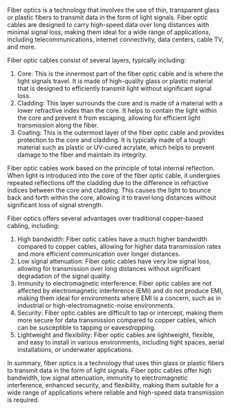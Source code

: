 Fiber optics is a technology that involves the use of thin, transparent glass or plastic fibers to transmit data in the form of light signals. Fiber optic cables are designed to carry high-speed data over long distances with minimal signal loss, making them ideal for a wide range of applications, including telecommunications, internet connectivity, data centers, cable TV, and more.

Fiber optic cables consist of several layers, typically including:

1. Core: This is the innermost part of the fiber optic cable and is where the light signals travel. It is made of high-quality glass or plastic material that is designed to efficiently transmit light without significant signal loss.
2. Cladding: This layer surrounds the core and is made of a material with a lower refractive index than the core. It helps to contain the light within the core and prevent it from escaping, allowing for efficient light transmission along the fiber.
3. Coating: This is the outermost layer of the fiber optic cable and provides protection to the core and cladding. It is typically made of a tough material such as plastic or UV-cured acrylate, which helps to prevent damage to the fiber and maintain its integrity.

Fiber optic cables work based on the principle of total internal reflection. When light is introduced into the core of the fiber optic cable, it undergoes repeated reflections off the cladding due to the difference in refractive indices between the core and cladding. This causes the light to bounce back and forth within the core, allowing it to travel long distances without significant loss of signal strength.

Fiber optics offers several advantages over traditional copper-based cabling, including:

1. High bandwidth: Fiber optic cables have a much higher bandwidth compared to copper cables, allowing for higher data transmission rates and more efficient communication over longer distances.
2. Low signal attenuation: Fiber optic cables have very low signal loss, allowing for transmission over long distances without significant degradation of the signal quality.
3. Immunity to electromagnetic interference: Fiber optic cables are not affected by electromagnetic interference (EMI) and do not produce EMI, making them ideal for environments where EMI is a concern, such as in industrial or high-electromagnetic-noise environments.
4. Security: Fiber optic cables are difficult to tap or intercept, making them more secure for data transmission compared to copper cables, which can be susceptible to tapping or eavesdropping.
5. Lightweight and flexibility: Fiber optic cables are lightweight, flexible, and easy to install in various environments, including tight spaces, aerial installations, or underwater applications.

In summary, fiber optics is a technology that uses thin glass or plastic fibers to transmit data in the form of light signals. Fiber optic cables offer high bandwidth, low signal attenuation, immunity to electromagnetic interference, enhanced security, and flexibility, making them suitable for a wide range of applications where reliable and high-speed data transmission is required.